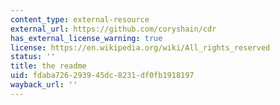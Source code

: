 ```yaml
---
content_type: external-resource
external_url: https://github.com/coryshain/cdr
has_external_license_warning: true
license: https://en.wikipedia.org/wiki/All_rights_reserved
status: ''
title: the readme
uid: fdaba726-2939-45dc-8231-df0fb1918197
wayback_url: ''
---
```

